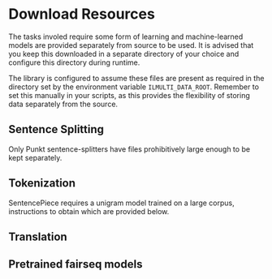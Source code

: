 # Download Resources

The tasks involed require some form of learning and machine-learned models are
provided separately from source to be used. It is advised that you keep this
downloaded in a separate directory of your choice and configure this directory
during runtime.

The library is configured to assume these files are present as required in the
directory set by the environment variable `ILMULTI_DATA_ROOT`. Remember to set
this manually in your scripts, as this provides the flexibility of storing data
separately from the source.

## Sentence Splitting

Only Punkt sentence-splitters have files prohibitively large enough to be kept
separately.

## Tokenization

SentencePiece requires a unigram model trained on a large corpus, instructions
to obtain which are provided below.

## Translation

## Pretrained fairseq models
